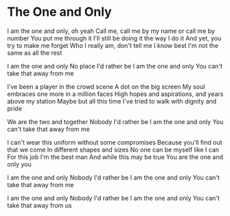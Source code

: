 # The One and Only

I am the one and only, oh yeah
Call me, call me by my name or call me by number
You put me through it
I'll still be doing it the way I do it
And yet, you try to make me forget
Who I really am, don't tell me I know best
I'm not the same as all the rest

I am the one and only
No place I'd rather be
I am the one and only
You can't take that away from me

I've been a player in the crowd scene
A dot on the big screen
My soul embraces one more in a million faces
High hopes and aspirations, and years above my station
Maybe but all this time I've tried to walk with dignity and pride

We are the two and together
Nobody I'd rather be
I am the one and only
You can't take that away from me

I can't wear this uniform without some compromises
Because you'll find out that we come
In different shapes and sizes
No one can be myself like I can
For this job I'm the best man
And while this may be true
You are the one and only you

I am the one and only
Nobody I'd rather be
I am the one and only
You can't take that away from me

I am the one and only
Nobody I'd rather be
I am the one and only
You can't take that away from us
